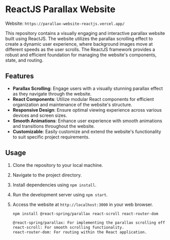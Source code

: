 # ReactJS Parallax Website

Website: `https://parallax-website-reactjs.vercel.app/`

This repository contains a visually engaging and interactive parallax website built using ReactJS. The website utilizes the parallax scrolling effect to create a dynamic user experience, where background images move at different speeds as the user scrolls. The ReactJS framework provides a robust and efficient foundation for managing the website's components, state, and routing.

## Features

- **Parallax Scrolling**: Engage users with a visually stunning parallax effect as they navigate through the website.
- **React Components**: Utilize modular React components for efficient organization and maintenance of the website's structure.
- **Responsive Design**: Ensure optimal viewing experience across various devices and screen sizes.
- **Smooth Animations**: Enhance user experience with smooth animations and transitions throughout the website.
- **Customizable**: Easily customize and extend the website's functionality to suit specific project requirements.

## Usage

1. Clone the repository to your local machine.
2. Navigate to the project directory.
3. Install dependencies using `npm install`.
4. Run the development server using `npm start`.
5. Access the website at `http://localhost:3000` in your web browser.

   ```bash
   npm install @react-spring/parallax react-scroll react-router-dom

   @react-spring/parallax: For implementing the parallax scrolling effect.
   react-scroll: For smooth scrolling functionality.
   react-router-dom: For routing within the React application.
   ```
